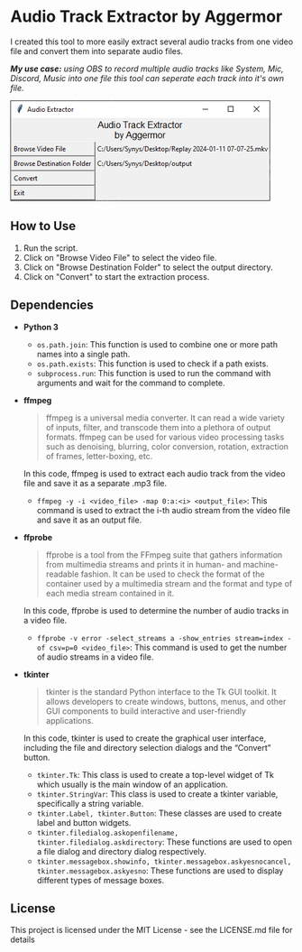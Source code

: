 # Audio Track Extractor by Aggermor
I created this tool to more easily extract several audio tracks from one video file and convert them into separate audio files.

***My use case:** using OBS to record multiple audio tracks like System, Mic, Discord, Music into one file this tool can seperate each track into it's own file.*

<img src="images/menu.png">

## How to Use
1. Run the script.
2. Click on "Browse Video File" to select the video file.
3. Click on "Browse Destination Folder" to select the output directory.
4. Click on "Convert" to start the extraction process.

## Dependencies
-  **Python 3**
    - `os.path.join`: This function is used to combine one or more path names into a single path.
    - `os.path.exists`: This function is used to check if a path exists.
    - ``subprocess.run``: This function is used to run the command with arguments and wait for the command to complete.

- **ffmpeg**
    > ffmpeg is a universal media converter. It can read a wide variety of inputs, filter, and transcode them into a plethora of output formats. ffmpeg can be used for various video processing tasks such as denoising, blurring, color conversion, rotation, extraction of frames, letter-boxing, etc. 
    
    In this code, ffmpeg is used to extract each audio track from the video file and save it as a separate .mp3 file.

    - `ffmpeg -y -i <video_file> -map 0:a:<i> <output_file>`: This command is used to extract the i-th audio stream from the video file and save it as an output file.

- **ffprobe**
    >  ffprobe is a tool from the FFmpeg suite that gathers information from multimedia streams and prints it in human- and machine-readable fashion. It can be used to check the format of the container used by a multimedia stream and the format and type of each media stream contained in it. 
    
    In this code, ffprobe is used to determine the number of audio tracks in a video file.

    - `ffprobe -v error -select_streams a -show_entries stream=index -of csv=p=0 <video_file>`: This command is used to get the number of audio streams in a video file.

- **tkinter** 
    > tkinter is the standard Python interface to the Tk GUI toolkit. It allows developers to create windows, buttons, menus, and other GUI components to build interactive and user-friendly applications. 
    
    In this code, tkinter is used to create the graphical user interface, including the file and directory selection dialogs and the “Convert” button.

    - `tkinter.Tk`: This class is used to create a top-level widget of Tk which usually is the main window of an application.
    - `tkinter.StringVar`: This class is used to create a tkinter variable, specifically a string variable.
    - `tkinter.Label, tkinter.Button`: These classes are used to create label and button widgets.
    - `tkinter.filedialog.askopenfilename, tkinter.filedialog.askdirectory`: These functions are used to open a file dialog and directory dialog respectively.
    - `tkinter.messagebox.showinfo, tkinter.messagebox.askyesnocancel, tkinter.messagebox.askyesno`: These functions are used to display different types of message boxes.

## License
This project is licensed under the MIT License - see the LICENSE.md file for details
